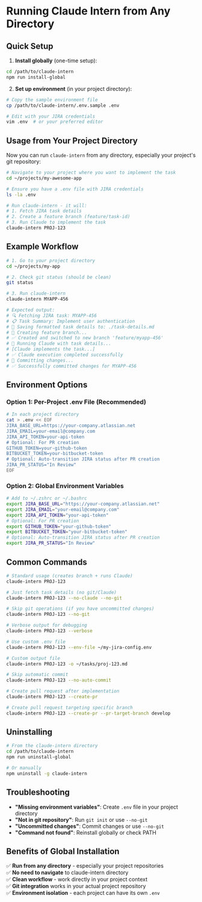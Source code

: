 # Running Claude Intern from Any Directory

## Quick Setup

1. **Install globally** (one-time setup):

```bash
cd /path/to/claude-intern
npm run install-global
```

2. **Set up environment** (in your project directory):

```bash
# Copy the sample environment file
cp /path/to/claude-intern/.env.sample .env

# Edit with your JIRA credentials
vim .env  # or your preferred editor
```

## Usage from Your Project Directory

Now you can run `claude-intern` from any directory, especially your project's git repository:

```bash
# Navigate to your project where you want to implement the task
cd ~/projects/my-awesome-app

# Ensure you have a .env file with JIRA credentials
ls -la .env

# Run claude-intern - it will:
# 1. Fetch JIRA task details
# 2. Create a feature branch (feature/task-id)
# 3. Run Claude to implement the task
claude-intern PROJ-123
```

## Example Workflow

```bash
# 1. Go to your project directory
cd ~/projects/my-app

# 2. Check git status (should be clean)
git status

# 3. Run claude-intern
claude-intern MYAPP-456

# Expected output:
# 🔍 Fetching JIRA task: MYAPP-456
# 📋 Task Summary: Implement user authentication
# 💾 Saving formatted task details to: ./task-details.md
# 🌿 Creating feature branch...
# ✅ Created and switched to new branch 'feature/myapp-456'
# 🤖 Running Claude with task details...
# [Claude implements the task...]
# ✅ Claude execution completed successfully
# 📝 Committing changes...
# ✅ Successfully committed changes for MYAPP-456
```

## Environment Options

### Option 1: Per-Project .env File (Recommended)

```bash
# In each project directory
cat > .env << EOF
JIRA_BASE_URL=https://your-company.atlassian.net
JIRA_EMAIL=your-email@company.com
JIRA_API_TOKEN=your-api-token
# Optional: For PR creation
GITHUB_TOKEN=your-github-token
BITBUCKET_TOKEN=your-bitbucket-token
# Optional: Auto-transition JIRA status after PR creation
JIRA_PR_STATUS="In Review"
EOF
```

### Option 2: Global Environment Variables

```bash
# Add to ~/.zshrc or ~/.bashrc
export JIRA_BASE_URL="https://your-company.atlassian.net"
export JIRA_EMAIL="your-email@company.com"
export JIRA_API_TOKEN="your-api-token"
# Optional: For PR creation
export GITHUB_TOKEN="your-github-token"
export BITBUCKET_TOKEN="your-bitbucket-token"
# Optional: Auto-transition JIRA status after PR creation
export JIRA_PR_STATUS="In Review"
```

## Common Commands

```bash
# Standard usage (creates branch + runs Claude)
claude-intern PROJ-123

# Just fetch task details (no git/Claude)
claude-intern PROJ-123 --no-claude --no-git

# Skip git operations (if you have uncommitted changes)
claude-intern PROJ-123 --no-git

# Verbose output for debugging
claude-intern PROJ-123 --verbose

# Use custom .env file
claude-intern PROJ-123 --env-file ~/my-jira-config.env

# Custom output file
claude-intern PROJ-123 -o ~/tasks/proj-123.md

# Skip automatic commit
claude-intern PROJ-123 --no-auto-commit

# Create pull request after implementation
claude-intern PROJ-123 --create-pr

# Create pull request targeting specific branch
claude-intern PROJ-123 --create-pr --pr-target-branch develop
```

## Uninstalling

```bash
# From the claude-intern directory
cd /path/to/claude-intern
npm run uninstall-global

# Or manually
npm uninstall -g claude-intern
```

## Troubleshooting

- **"Missing environment variables"**: Create `.env` file in your project directory
- **"Not in git repository"**: Run `git init` or use `--no-git`
- **"Uncommitted changes"**: Commit changes or use `--no-git`
- **"Command not found"**: Reinstall globally or check PATH

## Benefits of Global Installation

✅ **Run from any directory** - especially your project repositories  
✅ **No need to navigate** to claude-intern directory  
✅ **Clean workflow** - work directly in your project context  
✅ **Git integration** works in your actual project repository  
✅ **Environment isolation** - each project can have its own `.env`
